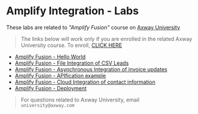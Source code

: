 # Amplify Integration - Labs

These labs are related to  *"Amplify Fusion"* course on [Axway University](https://university.axway.com/)

> The links below will work only if you are enrolled in the related Axway University course. To enroll, [CLICK HERE](https://university.axway.com/learn/course/11701/introduction-to-amplify-integration?generated_by=33633&hash=d0dde5caee15bc60aabd0bb914a0ba5d9b80814c)

- [Amplify Fusion - Hello World](https://university.axway.com/learn/course/11701/play/25574/hands-on-lab-hello-world-ampint0104?hash=0180bbf5c81862afce156015046f3cdb78c25f74&generated_by=13047)
- [Amplify Fusion - File Integration of CSV Leads](https://university.axway.com/learn/course/11701/play/25650/example-file-integration-use-case-ampint0203?hash=0180bbf5c81862afce156015046f3cdb78c25f74&generated_by=13047)
- [Amplify Fusion - Asynchronous Integration of invoice updates](https://university.axway.com/learn/course/11701/play/25858/example-asynchronous-integration-use-case-ampint0303?hash=0180bbf5c81862afce156015046f3cdb78c25f74&generated_by=13047)
- [Amplify Fusion - APIfication example](https://university.axway.com/learn/course/11701/play/25844/example-apification-use-case-ampint0403?hash=0180bbf5c81862afce156015046f3cdb78c25f74&generated_by=13047)
- [Amplify Fusion - Cloud Integration of contact information](https://university.axway.com/learn/course/11701/play/25847/example-cloud-integration-use-case-ampint0503?hash=0180bbf5c81862afce156015046f3cdb78c25f74&generated_by=13047)
- [Amplify Fusion - Deployment]()

> For questions related to Axway University, email `university@axway.com`
